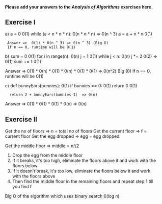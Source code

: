 #### Please add your answers to the ***Analysis of  Algorithms*** exercises here.

## Exercise I

a)   a = 0      0(1)
    while (a < n * n * n):      0(n * n * n) => 0(n ^ 3)
      a = a + n * n         0(1)

     Answer =>  0(1) * 0(n ^ 3) => 0(n ^ 3) (Big O)
     If n == 0, runtime will be 0(1)

b)   sum = 0    0(1)
    for i in range(n):      0(n)
      j = 1        0(1)
      while j < n:      0(n)
        j *= 2      0(2) => 0(1)
        sum += 1    0(1)

Answer => 0(1) * 0(n) * 0(1) * 0(n) * 0(1) * 0(1)  => 0(n^2) Big (0)
     If n == 0, runtime will be 0(1)



c)   def bunnyEars(bunnies):    0(1)
      if bunnies == 0:      0(1)
        return 0        0(1)

      return 2 + bunnyEars(bunnies-1)  => 0(n)

Answer => 0(1) * 0(1) * 0(1) * 0(n)  => 0(n)
     


## Exercise II

Get the no of floors => n = total no of floors
Get the current floor => f = current floor
Get the egg dropped => egg = egg dropped

Get the middle floor => middle = n//2

1. Drop the egg from the middle floor
2. If it breaks, it's too high, eliminate the floors above it and work with the floors below 
3. If it doesn't break, it's too low, eliminate the floors below it and work with the floors above
4. Then find the middle floor in the remaining floors and repeat step 1 till you find f

Big O of the algorithm which uses binary search 0(log n)
   

